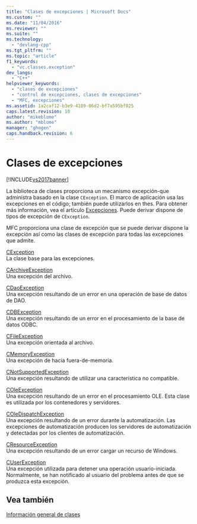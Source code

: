 ```yaml
---
title: "Clases de excepciones | Microsoft Docs"
ms.custom: ""
ms.date: "11/04/2016"
ms.reviewer: ""
ms.suite: ""
ms.technology: 
  - "devlang-cpp"
ms.tgt_pltfrm: ""
ms.topic: "article"
f1_keywords: 
  - "vc.classes.exception"
dev_langs: 
  - "C++"
helpviewer_keywords: 
  - "clases de excepciones"
  - "control de excepciones, clases de excepciones"
  - "MFC, excepciones"
ms.assetid: 1a2caf12-b3e9-4189-86d2-bf7a595bf025
caps.latest.revision: 10
author: "mikeblome"
ms.author: "mblome"
manager: "ghogen"
caps.handback.revision: 6
---
```

# Clases de excepciones
[!INCLUDE[vs2017banner](../assembler/inline/includes/vs2017banner.md)]

La biblioteca de clases proporciona un mecanismo excepción\-que administra basado en la clase `CException`.  El marco de aplicación usa las excepciones en el código; también puede utilizarlos en thes.  Para obtener más información, vea el artículo [Excepciones](../mfc/exception-handling-in-mfc.md).  Puede derivar dispone de tipos de excepción de `CException`.  
  
 MFC proporciona una clase de excepción que se puede derivar dispone la excepción así como las clases de excepción para todas las excepciones que admite.  
  
 [CException](../mfc/reference/cexception-class.md)  
 La clase base para las excepciones.  
  
 [CArchiveException](../mfc/reference/carchiveexception-class.md)  
 Una excepción del archivo.  
  
 [CDaoException](../mfc/reference/cdaoexception-class.md)  
 Una excepción resultando de un error en una operación de base de datos de DAO.  
  
 [CDBException](../mfc/reference/cdbexception-class.md)  
 Una excepción resultando de un error en el procesamiento de la base de datos ODBC.  
  
 [CFileException](../mfc/reference/cfileexception-class.md)  
 Una excepción orientada al archivo.  
  
 [CMemoryException](../mfc/reference/cmemoryexception-class.md)  
 Una excepción de hacia fuera\-de\-memoria.  
  
 [CNotSupportedException](../mfc/reference/cnotsupportedexception-class.md)  
 Una excepción resultando de utilizar una característica no compatible.  
  
 [COleException](../mfc/reference/coleexception-class.md)  
 Una excepción resultando de un error en el procesamiento OLE.  Esta clase es utilizada por los contenedores y servidores.  
  
 [COleDispatchException](../mfc/reference/coledispatchexception-class.md)  
 Una excepción resultando de un error durante la automatización.  Las excepciones de automatización producen los servidores de automatización y detectadas por los clientes de automatización.  
  
 [CResourceException](../mfc/reference/cresourceexception-class.md)  
 Una excepción resultando de un error cargar un recurso de Windows.  
  
 [CUserException](../mfc/reference/cuserexception-class.md)  
 Una excepción utilizada para detener una operación usuario\-iniciada.  Normalmente, se han notificado al usuario del problema antes de que se produzca esta excepción.  
  
## Vea también  
 [Información general de clases](../mfc/class-library-overview.md)